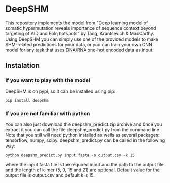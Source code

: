 # DeepSHM
This repository implements the model from "Deep learning model of somatic hypermutation reveals importance of sequence context beyond targeting of AID and Polη hotspots" by Tang, Krantsevich & MacCarthy. Using DeepSHM you can simply use one of the provided models to make SHM-related predictions for your data, or you can train your own CNN model for any task that uses DNA/RNA one-hot encoded data as input.


## Instalation
### If you want to play with the model 
DeepSHM is on pypi, so it can be installed using pip:

    pip install deepshm

### If you are not familiar with python
You can also just download the deepshm_predict.zip archive and 0nce you extract it you can call the file deepshm_predict.py from the command line. Note that you still will need python installed as wells as several packages: tensorflow, numpy, scipy. deepshm_predict.py can be called in the following way:

    python deepshm_predict.py input.fasta -o output.csv -k 15

where the input fasta file is the required input and the path to the output file and the length of k-mer (5, 9, 15 and 21) are optional. Default value for the output file is output.csv and default k is 15.
